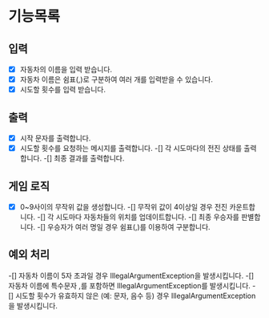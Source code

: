# 기능목록

## 입력
-[x] 자동차의 이름을 입력 받습니다.
-[x] 자동차 이름은 쉼표(,)로 구분하여 여러 개를 입력받을 수 있습니다.
-[x] 시도할 횟수를 입력 받습니다.

## 출력
-[x] 시작 문자를 출력합니다.
-[x] 시도할 횟수를 요청하는 메시지를 출력합니다.
-[] 각 시도마다의 전진 상태를 출력합니다.
-[] 최종 결과를 출력합니다.

## 게임 로직
-[x] 0~9사이의 무작위 값을 생성합니다.
-[] 무작위 값이 4이상일 경우 전진 카운트합니다.
-[] 각 시도마다 자동차들의 위치를 업데이트합니다.
-[] 최종 우승자를 판별합니다.
-[] 우승자가 여러 명일 경우 쉼표(,)를 이용하여 구분합니다.

## 예외 처리
-[] 자동차 이름이 5자 초과일 경우 IllegalArgumentException을 발생시킵니다.
-[] 자동차 이름에 특수문자 ,를 포함하면 IllegalArgumentException를 발생시킵니다.
-[] 시도할 횟수가 유효하지 않은 (예: 문자, 음수 등) 경우 IllegalArgumentException을 발생시킵니다.